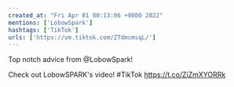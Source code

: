 ```yaml
---
created_at: "Fri Apr 01 00:13:06 +0000 2022"
mentions: ['LobowSpark']
hashtags: ['TikTok']
urls: ['https://vm.tiktok.com/ZTdmcmsqL/']
---
```


Top notch advice from @LobowSpark!

Check out LobowSPARK's video! #TikTok https://t.co/ZiZmXYORRk